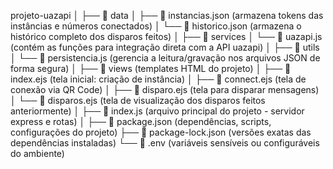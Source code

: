 projeto-uazapi
│
├── 📂 data
│   ├── 📄 instancias.json      (armazena tokens das instâncias e números conectados)
│   └── 📄 historico.json       (armazena o histórico completo dos disparos feitos)
│
├── 📂 services
│   └── 📄 uazapi.js            (contém as funções para integração direta com a API uazapi)
│
├── 📂 utils
│   └── 📄 persistencia.js      (gerencia a leitura/gravação nos arquivos JSON de forma segura)
│
├── 📂 views                    (templates HTML do projeto)
│   ├── 📄 index.ejs            (tela inicial: criação de instância)
│   ├── 📄 connect.ejs          (tela de conexão via QR Code)
│   ├── 📄 disparo.ejs          (tela para disparar mensagens)
│   └── 📄 disparos.ejs         (tela de visualização dos disparos feitos anteriormente)
│
├── 📄 index.js                 (arquivo principal do projeto - servidor express e rotas)
│
├── 📄 package.json             (dependências, scripts, configurações do projeto)
├── 📄 package-lock.json        (versões exatas das dependências instaladas)
└── 📄 .env                     (variáveis sensíveis ou configuráveis do ambiente)